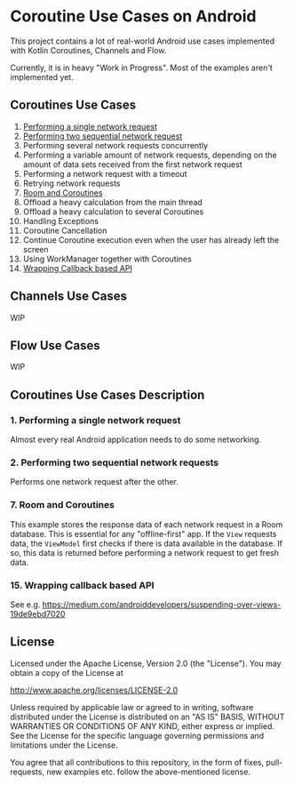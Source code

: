 # Coroutine Use Cases on Android

This project contains a lot of real-world Android use cases implemented with Kotlin Coroutines, Channels and Flow.

Currently, it is in heavy "Work in Progress". Most of the examples aren't implemented yet.

## Coroutines Use Cases
1. [Performing a single network request](#1-performing-a-single-network-request)
2. [Performing two sequential network request](#2-performing-two-sequential-network-requests)
3. Performing several network requests concurrently
4. Performing a variable amount of network requests, depending on the amount of data sets received from the first network request
5. Performing a network request with a timeout
6. Retrying network requests
7. [Room and Coroutines](#7-room-and-coroutines)
8. Offload a heavy calculation from the main thread
9. Offload a heavy calculation to several Coroutines
10. Handling Exceptions
11. Coroutine Cancellation
12. Continue Coroutine execution even when the user has already left the screen
13. Using WorkManager together with Coroutines
14. [Wrapping Callback based API](#15-wrapping-callback-based-api)

## Channels Use Cases
WIP

## Flow Use Cases
WIP


## Coroutines Use Cases Description

### 1. Performing a single network request

Almost every real Android application needs to do some networking.

### 2. Performing two sequential network requests

Performs one network request after the other.

### 7. Room and Coroutines

This example stores the response data of each network request in a Room database. This is essential for any "offline-first" app.
If the `View` requests data, the `ViewModel` first checks if there is data available in the database. If so, this data is returned before performing
a network request to get fresh data.

### 15. Wrapping callback based API

See e.g. https://medium.com/androiddevelopers/suspending-over-views-19de9ebd7020

## License

Licensed under the Apache License, Version 2.0 (the "License").
You may obtain a copy of the License at

   http://www.apache.org/licenses/LICENSE-2.0

Unless required by applicable law or agreed to in writing, software
distributed under the License is distributed on an "AS IS" BASIS,
WITHOUT WARRANTIES OR CONDITIONS OF ANY KIND, either express or implied.
See the License for the specific language governing permissions and
limitations under the License.

You agree that all contributions to this repository, in the form of fixes, pull-requests, new examples etc. follow the above-mentioned license.
